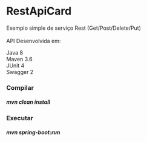 # RestApiCard 
Exemplo simple de serviço Rest (Get/Post/Delete/Put)
<br><br>
API Desenvolvida em:

Java 8<br>
Maven 3.6<br>
JUnit 4<br>
Swagger 2<br>

<h3>Compilar</h3>

<h5>mvn clean install</h5>

<h3>Executar</h3>

<h5>mvn spring-boot:run</h5>



